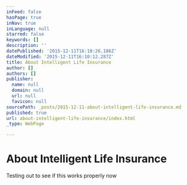 ```yaml
---
inFeed: false
hasPage: true
inNav: true
inLanguage: null
starred: false
keywords: []
description: ''
datePublished: '2015-12-11T16:10:26.186Z'
dateModified: '2015-12-11T16:10:12.287Z'
title: About Intelligent Life Insurance
author: []
authors: []
publisher:
  name: null
  domain: null
  url: null
  favicon: null
sourcePath: _posts/2015-12-11-about-intelligent-life-insurance.md
published: true
url: about-intelligent-life-insurance/index.html
_type: WebPage

---
```

# **About Intelligent Life Insurance**

Testing out to see if this works properly now